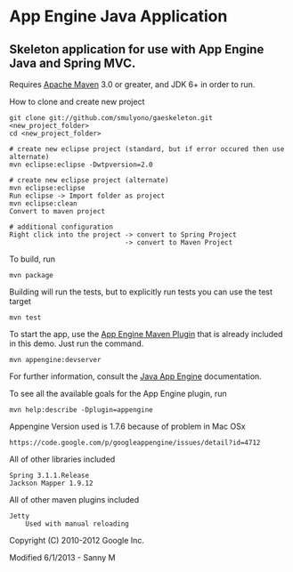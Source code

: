 # App Engine Java Application

## Skeleton application for use with App Engine Java and Spring MVC.

Requires [Apache Maven](http://maven.apache.org) 3.0 or greater, and JDK 6+ in order to run.

How to clone and create new project

    git clone git://github.com/smulyono/gaeskeleton.git <new_project_folder>
    cd <new_project_folder>

    # create new eclipse project (standard, but if error occured then use alternate)
    mvn eclipse:eclipse -Dwtpversion=2.0
    
    # create new eclipse project (alternate)
    mvn eclipse:eclipse
    Run eclipse -> Import folder as project
    mvn eclipse:clean
    Convert to maven project
    
    # additional configuration
    Right click into the project -> convert to Spring Project
                                 -> convert to Maven Project
                                 

To build, run

    mvn package

Building will run the tests, but to explicitly run tests you can use the test target

    mvn test

To start the app, use the [App Engine Maven Plugin](http://code.google.com/p/appengine-maven-plugin/) that is already included in this demo.  Just run the command.

    mvn appengine:devserver

For further information, consult the [Java App Engine](https://developers.google.com/appengine/docs/java/overview) documentation.

To see all the available goals for the App Engine plugin, run

    mvn help:describe -Dplugin=appengine

Appengine Version used is 1.7.6 because of problem in Mac OSx

	https://code.google.com/p/googleappengine/issues/detail?id=4712
	
All of other libraries included

	Spring 3.1.1.Release
	Jackson Mapper 1.9.12
	
All of other maven plugins included
	
	Jetty 
        Used with manual reloading
 

Copyright (C) 2010-2012 Google Inc.

Modified 6/1/2013 - Sanny M

